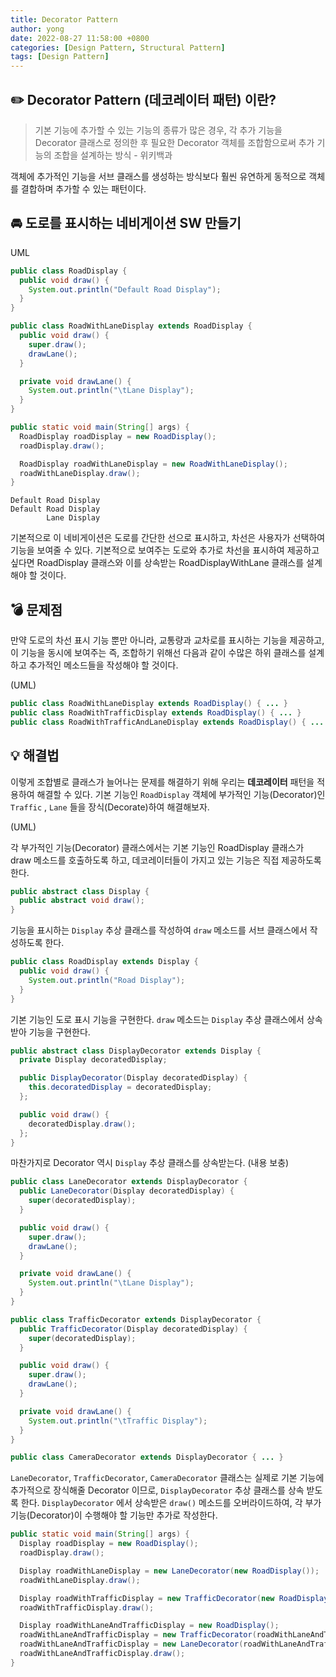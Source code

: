 ```yaml
---
title: Decorator Pattern
author: yong
date: 2022-08-27 11:58:00 +0800
categories: [Design Pattern, Structural Pattern]
tags: [Design Pattern]
---
```


## ✏️ Decorator Pattern (데코레이터 패턴) 이란?

> 기본 기능에 추가할 수 있는 기능의 종류가 많은 경우, 각 추가 기능을 Decorator 클래스로 정의한 후 필요한 Decorator 객체를 조합함으로써 추가 기능의 조합을 설계하는 방식 - 위키백과

객체에 추가적인 기능을 서브 클래스를 생성하는 방식보다 훨씬 유연하게 동적으로 객체를 결합하며 추가할 수 있는 패턴이다.

## 🚘 도로를 표시하는 네비게이션 SW 만들기

UML

```java
public class RoadDisplay {
  public void draw() {
    System.out.println("Default Road Display");
  }
}
```

```java
public class RoadWithLaneDisplay extends RoadDisplay {
  public void draw() {
    super.draw();
    drawLane();
  }

  private void drawLane() {
    System.out.println("\tLane Display");
  }
}
```

```java
public static void main(String[] args) {
  RoadDisplay roadDisplay = new RoadDisplay();
  roadDisplay.draw();

  RoadDisplay roadWithLaneDisplay = new RoadWithLaneDisplay();
  roadWithLaneDisplay.draw();
}
```

```console
Default Road Display
Default Road Display
        Lane Display
```

기본적으로 이 네비게이션은 도로를 간단한 선으로 표시하고, 차선은 사용자가 선택하여 기능을 보여줄 수 있다. 기본적으로 보여주는 도로와 추가로 차선을 표시하여 제공하고 싶다면 RoadDisplay 클래스와 이를 상속받는 RoadDisplayWithLane 클래스를 설계해야 할 것이다.

## 💣 문제점

만약 도로의 차선 표시 기능 뿐만 아니라, 교통량과 교차로를 표시하는 기능을 제공하고, 이 기능을 동시에 보여주는 즉, 조합하기 위해선 다음과 같이 수많은 하위 클래스를 설계하고 추가적인 메소드들을 작성해야 할 것이다.

(UML)

```java
public class RoadWithLaneDisplay extends RoadDisplay() { ... }
public class RoadWithTrafficDisplay extends RoadDisplay() { ... }
public class RoadWithTrafficAndLaneDisplay extends RoadDisplay() { ... }
```

## 💡 해결법

이렇게 조합별로 클래스가 늘어나는 문제를 해결하기 위해 우리는 **데코레이터** 패턴을 적용하여 해결할 수 있다. 기본 기능인 `RoadDisplay` 객체에 부가적인 기능(Decorator)인 `Traffic` , `Lane` 들을 장식(Decorate)하여 해결해보자.

(UML)

각 부가적인 기능(Decorator) 클래스에서는 기본 기능인 RoadDisplay 클래스가 draw 메소드를 호출하도록 하고, 데코레이터들이 가지고 있는 기능은 직접 제공하도록 한다.

```java
public abstract class Display {
  public abstract void draw();
}
```

기능을 표시하는 `Display` 추상 클래스를 작성하여 `draw` 메소드를 서브 클래스에서 작성하도록 한다.

```java
public class RoadDisplay extends Display {
  public void draw() {
    System.out.println("Road Display");
  }
}
```

기본 기능인 도로 표시 기능을 구현한다. `draw` 메소드는 `Display` 추상 클래스에서 상속 받아 기능을 구현한다.

```java
public abstract class DisplayDecorator extends Display {
  private Display decoratedDisplay;

  public DisplayDecorator(Display decoratedDisplay) {
    this.decoratedDisplay = decoratedDisplay;
  };

  public void draw() {
    decoratedDisplay.draw();
  };
}
```

마찬가지로 Decorator 역시 `Display` 추상 클래스를 상속받는다. (내용 보충)

```java
public class LaneDecorator extends DisplayDecorator {
  public LaneDecorator(Display decoratedDisplay) {
    super(decoratedDisplay);
  }

  public void draw() {
    super.draw();
    drawLane();
  }

  private void drawLane() {
    System.out.println("\tLane Display");
  }
}

public class TrafficDecorator extends DisplayDecorator {
  public TrafficDecorator(Display decoratedDisplay) {
    super(decoratedDisplay);
  }

  public void draw() {
    super.draw();
    drawLane();
  }

  private void drawLane() {
    System.out.println("\tTraffic Display");
  }
}

public class CameraDecorator extends DisplayDecorator { ... }
```

`LaneDecorator`, `TrafficDecorator`, `CameraDecorator` 클래스는 실제로 기본 기능에 추가적으로 장식해줄 Decorator 이므로, `DisplayDecorator` 추상 클래스를 상속 받도록 한다. `DisplayDecorator` 에서 상속받은 `draw()` 메소드를 오버라이드하여, 각 부가 기능(Decorator)이 수행해야 할 기능만 추가로 작성한다.

```java
public static void main(String[] args) {
  Display roadDisplay = new RoadDisplay();
  roadDisplay.draw();

  Display roadWithLaneDisplay = new LaneDecorator(new RoadDisplay());
  roadWithLaneDisplay.draw();

  Display roadWithTrafficDisplay = new TrafficDecorator(new RoadDisplay());
  roadWithTrafficDisplay.draw();

  Display roadWithLaneAndTrafficDisplay = new RoadDisplay();
  roadWithLaneAndTrafficDisplay = new TrafficDecorator(roadWithLaneAndTrafficDisplay);
  roadWithLaneAndTrafficDisplay = new LaneDecorator(roadWithLaneAndTrafficDisplay);
  roadWithLaneAndTrafficDisplay.draw();
}
```
